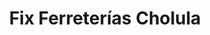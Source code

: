---
title: "Fix Ferreterías Cholula"
url: /cholula-puebla/fix-ferreterias-cholula/
shop: hardware
---